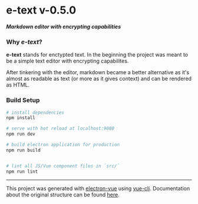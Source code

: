 # e-text v-0.5.0

***Markdown editor with encrypting capabilities***

### Why *e-text*?

**e-text** stands for enctypted text. In the beginning the project was meant to be a simple text editor with encrypting 
capabilites.

After tinkering with the editor, markdown became a better alternative as it's almost as readable as text (or more as it 
gives context) and can be rendered as HTML.

### Build Setup

``` bash
# install dependencies
npm install

# serve with hot reload at localhost:9080
npm run dev

# build electron application for production
npm run build


# lint all JS/Vue component files in `src/`
npm run lint

```

---

This project was generated with [electron-vue](https://github.com/SimulatedGREG/electron-vue) using [vue-cli](https://github.com/vuejs/vue-cli). Documentation about the original structure can be found [here](https://simulatedgreg.gitbooks.io/electron-vue/content/index.html).
